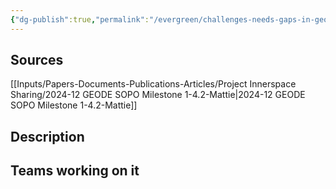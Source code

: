 ```yaml
---
{"dg-publish":true,"permalink":"/evergreen/challenges-needs-gaps-in-geothermal/drilling-tools/","tags":["need"]}
---
```


## Sources
[[Inputs/Papers-Documents-Publications-Articles/Project Innerspace Sharing/2024-12 GEODE SOPO Milestone 1-4.2-Mattie\|2024-12 GEODE SOPO Milestone 1-4.2-Mattie]]

## Description


## Teams working on it


